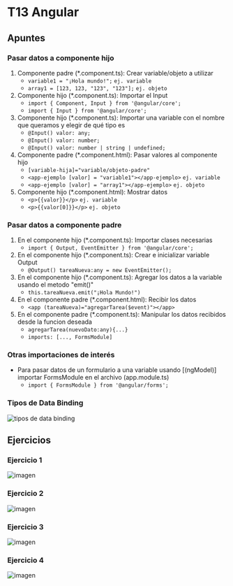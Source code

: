 # T13 Angular

## Apuntes
### Pasar datos a componente hijo
1. Componente padre (*.component.ts): Crear variable/objeto a utilizar
    - `variable1 = "¡Hola mundo!";` `ej. variable`
    - `array1 = [123, 123, "123", "123"];` `ej. objeto`
2. Componente hijo (*.component.ts): Importar el Input
    - `import { Component, Input } from '@angular/core';`
    - `import { Input } from '@angular/core';`
3. Componente hijo (*.component.ts): Importar una variable con el nombre que queramos y elegir de qué tipo es
    - `@Input() valor: any;`
    - `@Input() valor: number;`
    - `@Input() valor: number | string | undefined;`
4. Componente padre (*.component.html): Pasar valores al componente hijo
    - `[variable-hija]="variable/objeto-padre"`
    - `<app-ejemplo [valor] = "variable1"></app-ejemplo>` `ej. variable`
    - `<app-ejemplo [valor] = "array1"></app-ejemplo>` `ej. objeto`
5. Componente hijo (*.component.html): Mostrar datos
    - `<p>{{valor}}</p>` `ej. variable`
    - `<p>{{valor[0]}}</p>` `ej. objeto`

### Pasar datos a componente padre
1. En el componente hijo (*.component.ts): Importar clases necesarias
    - `import { Output, EventEmitter } from '@angular/core';`
2. En el componente hijo (*.component.ts): Crear e inicializar variable Output
    - `@Output() tareaNueva:any = new EventEmitter();`
3. En el componente hijo (*.component.ts): Agregar los datos a la variable usando el metodo "emit()"
    - `this.tareaNueva.emit("¡Hola Mundo!")`
4. En el componente padre (*.component.html): Recibir los datos
    - `<app (tareaNueva)="agregarTarea($event)"></app>`
5. En el componente padre (*.component.ts): Manipular los datos recibidos desde la funcion deseada
    - `agregarTarea(nuevoDato:any){...}`
    - `imports: [..., FormsModule]`

### Otras importaciones de interés
- Para pasar datos de un formulario a una variable usando [(ngModel)] importar FormsModule en el archivo (app.module.ts)
    - `import { FormsModule } from '@angular/forms';`

### Tipos de Data Binding
![tipos de data binding](https://github.com/santiarroyave/sao-fe-gc-ejercicios-T13-Angular-07-2023/assets/135848692/27edc7dc-9422-4fec-bdee-a7890a7c9127)

## Ejercicios
### Ejercicio 1
![imagen](https://github.com/santiarroyave/sao-fe-gc-ejercicios-T13-Angular-07-2023/assets/135848692/53bc5d2b-d2ed-4373-8618-7f822771f754)

### Ejercicio 2
![imagen](https://github.com/santiarroyave/sao-fe-gc-ejercicios-T13-Angular-07-2023/assets/135848692/faca97c1-f7a6-4cc9-a2c1-b3d9afcd61b9)

### Ejercicio 3
![imagen](https://github.com/santiarroyave/sao-fe-gc-ejercicios-T13-Angular-07-2023/assets/135848692/69fc8124-1ab3-46af-bf8d-b754cbbd91be)

### Ejercicio 4
![imagen](https://github.com/santiarroyave/sao-fe-gc-ejercicios-T13-Angular-07-2023/assets/135848692/45e8c85b-4360-4fea-9b1b-eb0869e5b92f)


